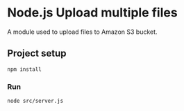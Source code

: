 # Node.js Upload multiple files

A module used to upload files to Amazon S3 bucket.

## Project setup
```
npm install
```

### Run
```
node src/server.js
```
